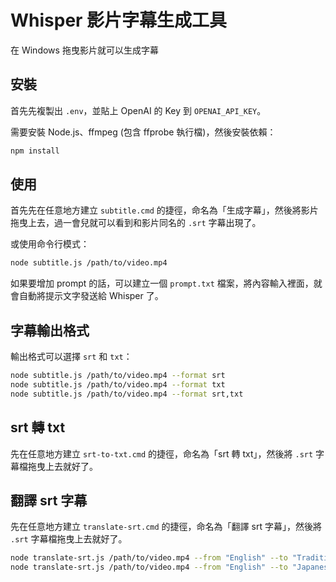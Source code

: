 # Whisper 影片字幕生成工具

在 Windows 拖曳影片就可以生成字幕

## 安裝

首先先複製出 `.env`，並貼上 OpenAI 的 Key 到 `OPENAI_API_KEY`。

需要安裝 Node.js、ffmpeg (包含 ffprobe 執行檔)，然後安裝依賴：

```bash
npm install
```

## 使用

首先先在任意地方建立 `subtitle.cmd` 的捷徑，命名為「生成字幕」，然後將影片拖曳上去，過一會兒就可以看到和影片同名的 `.srt` 字幕出現了。

或使用命令行模式：

```bash
node subtitle.js /path/to/video.mp4
```

如果要增加 prompt 的話，可以建立一個 `prompt.txt` 檔案，將內容輸入裡面，就會自動將提示文字發送給 Whisper 了。

## 字幕輸出格式

輸出格式可以選擇 `srt` 和 `txt`：

```bash
node subtitle.js /path/to/video.mp4 --format srt
node subtitle.js /path/to/video.mp4 --format txt
node subtitle.js /path/to/video.mp4 --format srt,txt
```

## srt 轉 txt

先在任意地方建立 `srt-to-txt.cmd` 的捷徑，命名為「srt 轉 txt」，然後將 `.srt` 字幕檔拖曳上去就好了。

## 翻譯 srt 字幕

先在任意地方建立 `translate-srt.cmd` 的捷徑，命名為「翻譯 srt 字幕」，然後將 `.srt` 字幕檔拖曳上去就好了。

```bash
node translate-srt.js /path/to/video.mp4 --from "English" --to "Traditional Chinese"
node translate-srt.js /path/to/video.mp4 --from "English" --to "Japanese"
```
